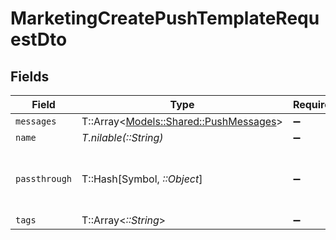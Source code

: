 # MarketingCreatePushTemplateRequestDto


## Fields

| Field                                                                         | Type                                                                          | Required                                                                      | Description                                                                   | Example                                                                       |
| ----------------------------------------------------------------------------- | ----------------------------------------------------------------------------- | ----------------------------------------------------------------------------- | ----------------------------------------------------------------------------- | ----------------------------------------------------------------------------- |
| `messages`                                                                    | T::Array<[Models::Shared::PushMessages](../../models/shared/pushmessages.md)> | :heavy_minus_sign:                                                            | N/A                                                                           |                                                                               |
| `name`                                                                        | *T.nilable(::String)*                                                         | :heavy_minus_sign:                                                            | N/A                                                                           |                                                                               |
| `passthrough`                                                                 | T::Hash[Symbol, *::Object*]                                                   | :heavy_minus_sign:                                                            | Value to pass through to the provider                                         | {<br/>"other_known_names": "John Doe"<br/>}                                   |
| `tags`                                                                        | T::Array<*::String*>                                                          | :heavy_minus_sign:                                                            | N/A                                                                           |                                                                               |